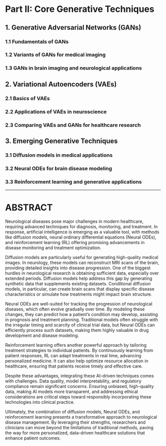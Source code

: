 # Part II: Core Generative Techniques

## 1. Generative Adversarial Networks (GANs)
### 1.1 Fundamentals of GANs
### 1.2 Variants of GANs for medical imaging
### 1.3 GANs in brain imaging and neurological applications

## 2. Variational Autoencoders (VAEs)
### 2.1 Basics of VAEs
### 2.2 Applications of VAEs in neuroscience
### 2.3 Comparing VAEs and GANs for healthcare research

## 3. Emerging Generative Techniques
### 3.1 Diffusion models in medical applications
### 3.2 Neural ODEs for brain disease modeling
### 3.3 Reinforcement learning and generative applications

---

# ABSTRACT

Neurological diseases pose major challenges in modern healthcare, requiring advanced techniques for diagnosis, monitoring, and treatment. In response, artificial intelligence is emerging as a valuable tool, with methods like diffusion models, neural ordinary differential equations (Neural ODEs), and reinforcement learning (RL) offering promising advancements in disease monitoring and treatment optimization.

Diffusion models are particularly useful for generating high-quality medical images. In neurology, these models can reconstruct MRI scans of the brain, providing detailed insights into disease progression. One of the biggest hurdles in neurological research is obtaining sufficient data, especially over extended periods. Diffusion models help address this gap by generating synthetic data that supplements existing datasets. Conditional diffusion models, in particular, can create brain scans that display specific disease characteristics or simulate how treatments might impact brain structure.

Neural ODEs are well-suited for tracking the progression of neurological diseases, which often evolve gradually over time. By modeling these changes, they can predict how a patient’s condition may develop, assisting in prognosis and treatment planning. Traditional models often struggle with the irregular timing and scarcity of clinical trial data, but Neural ODEs can efficiently process such datasets, making them highly valuable in drug development and disease modeling.

Reinforcement learning offers another powerful approach by tailoring treatment strategies to individual patients. By continuously learning from patient responses, RL can adapt treatments in real time, advancing personalized medicine. It can also help optimize resource allocation in healthcare, ensuring that patients receive timely and effective care.

Despite these advantages, integrating these AI-driven techniques comes with challenges. Data quality, model interpretability, and regulatory compliance remain significant concerns. Ensuring unbiased, high-quality data, making AI models more transparent, and addressing ethical considerations are critical steps toward responsibly incorporating these technologies into clinical practice.

Ultimately, the combination of diffusion models, Neural ODEs, and reinforcement learning presents a transformative approach to neurological disease management. By leveraging their strengths, researchers and clinicians can move beyond the limitations of traditional methods, paving the way for more personalized, data-driven healthcare solutions that enhance patient outcomes.
